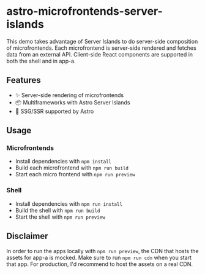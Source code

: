 # astro-microfrontends-server-islands

This demo takes advantage of Server Islands to do server-side composition of microfrontends. Each microfrontend is server-side rendered
and fetches data from an external API. Client-side React components are supported in both the shell and in app-a.

## Features

- ✨ Server-side rendering of microfrontends
- 📦 Multiframeworks with Astro Server Islands
- 🚀 SSG/SSR supported by Astro

## Usage

### Microfrontends

- Install dependencies with `npm install`
- Build each microfrontend with `npm run build`
- Start each micro frontend with `npm run preview`

### Shell

- Install dependencies with `npm run install`
- Build the shell with `npm run build`
- Start the shell with `npm run preview`

## Disclaimer

In order to run the apps locally with `npm run preview`, the CDN that hosts the assets for app-a is mocked. Make sure to run
`npm run cdn` when you start that app. For production, I'd recommend to host the assets on a real CDN.
